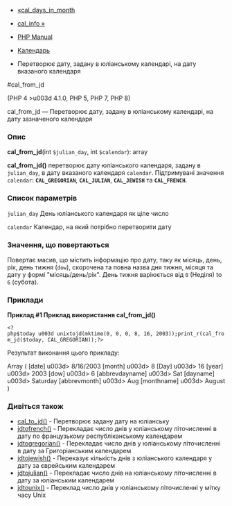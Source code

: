 - [«cal_days_in_month](function.cal-days-in-month.md)
- [cal_info »](function.cal-info.md)

- [PHP Manual](index.md)
- [Календарь](ref.calendar.md)
- Перетворює дату, задану в юліанському календарі, на дату вказаного
календаря

#cal_from_jd

(PHP 4 \>u003d 4.1.0, PHP 5, PHP 7, PHP 8)

cal_from_jd — Перетворює дату, задану в юліанському календарі, на дату
зазначеного календаря

### Опис

**cal_from_jd**(int `$julian_day`, int `$calendar`): array

**cal_from_jd()** перетворює дату юліанського календаря, задану в
`julian_day`, в дату вказаного календаря `calendar`. Підтримувані
значення `calendar`: **`CAL_GREGORIAN`**, **`CAL_JULIAN`**,
**`CAL_JEWISH`** та **`CAL_FRENCH`**.

### Список параметрів

`julian_day`
День юліанського календаря як ціле число

`calendar`
Календар, на який потрібно перетворити дату

### Значення, що повертаються

Повертає масив, що містить інформацію про дату, таку як місяць, день,
рік, день тижня (`dow`), скорочена та повна назва дня тижня,
місяця та дату у формі "місяць/день/рік". День тижня варіюється від `0`
(Неділя) to `6` (субота).

### Приклади

**Приклад #1 Приклад використання **cal_from_jd()****

` <?php$today u003d unixtojd(mktime(0, 0, 0, 8, 16, 2003));print_r(cal_from_jd($today, CAL_GREGORIAN));?> `

Результат виконання цього прикладу:

Array
(
[date] u003d> 8/16/2003
[month] u003d> 8
[Day] u003d> 16
[year] u003d> 2003
[dow] u003d> 6
[abbrevdayname] u003d> Sat
[dayname] u003d> Saturday
[abbrevmonth] u003d> Aug
[monthname] u003d> August
)

### Дивіться також

- [cal_to_jd()](function.cal-to-jd.md) - Перетворює задану дату на
юліанську
- [jdtofrench()](function.jdtofrench.md) - Перекладає число днів у
юліанському літочисленні в дату по французькому республіканському
календарем
- [jdtogregorian()](function.jdtogregorian.md) - Перекладає число
днів у юліанському літочисленні в дату за Григоріанським календарем
- [jdtojewish()](function.jdtojewish.md) - Переказує кількість днів
з юліанського календаря у дату за єврейським календарем
- [jdtojulian()](function.jdtojulian.md) - Перекладає число днів на
юліанському літочисленні в дату за юліанським календарем
- [jdtounix()](function.jdtounix.md) - Переклад число днів у
юліанському літочисленні у мітку часу Unix
